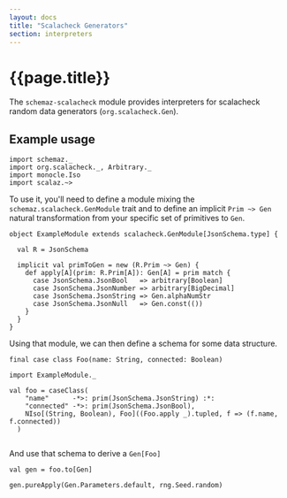 ```yaml
---
layout: docs
title: "Scalacheck Generators"
section: interpreters
---
```


# {{page.title}}

The `schemaz-scalacheck` module provides interpreters for scalacheck random data generators (`org.scalacheck.Gen`).

## Example usage

```tut:silent
import schemaz._
import org.scalacheck._, Arbitrary._
import monocle.Iso
import scalaz.~>
```

To use it, you'll need to define a module mixing the `schemaz.scalacheck.GenModule` trait and to define an implicit `Prim ~> Gen` natural transformation from your specific set of primitives to `Gen`.

```tut:silent
object ExampleModule extends scalacheck.GenModule[JsonSchema.type] {
  
  val R = JsonSchema

  implicit val primToGen = new (R.Prim ~> Gen) {
    def apply[A](prim: R.Prim[A]): Gen[A] = prim match {
      case JsonSchema.JsonBool   => arbitrary[Boolean]
      case JsonSchema.JsonNumber => arbitrary[BigDecimal]
      case JsonSchema.JsonString => Gen.alphaNumStr
      case JsonSchema.JsonNull   => Gen.const(())
    }
  }
}
```

Using that module, we can then define a schema for some data structure.

```tut:silent
final case class Foo(name: String, connected: Boolean)

import ExampleModule._

val foo = caseClass(
    "name"      -*>: prim(JsonSchema.JsonString) :*:
    "connected" -*>: prim(JsonSchema.JsonBool),
    NIso[(String, Boolean), Foo]((Foo.apply _).tupled, f => (f.name, f.connected))
  )
  
```

And use that schema to derive a `Gen[Foo]`

```tut
val gen = foo.to[Gen]

gen.pureApply(Gen.Parameters.default, rng.Seed.random)
```
